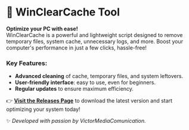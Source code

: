 # 🚀 WinClearCache Tool  

**Optimize your PC with ease!**  
WinClearCache is a powerful and lightweight script designed to remove temporary files, system cache, unnecessary logs, and more. Boost your computer's performance in just a few clicks, hassle-free!  

### Key Features:  
- **Advanced cleaning** of cache, temporary files, and system leftovers.  
- **User-friendly interface**: easy to use, even for beginners.  
- **Regular updates** to ensure maximum efficiency.  

👉 **[Visit the Releases Page](https://github.com/cacheremove/releases)** to download the latest version and start optimizing your system today!  

✨ _Developed with passion by VictorMediaComunication._  
